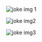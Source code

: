 ![joke img 1](https://github.com/Petchi284/Javascript-html-css/assets/145541034/09505081-ef38-4aa6-9de1-8c7de4681c47)



![joke img2](https://github.com/Petchi284/Javascript-html-css/assets/145541034/f09e28a2-dc51-41aa-ac9b-f27300fa6eda)



![joke img3](https://github.com/Petchi284/Javascript-html-css/assets/145541034/73165418-aa8c-40ab-98d2-c8bb450342d2)
